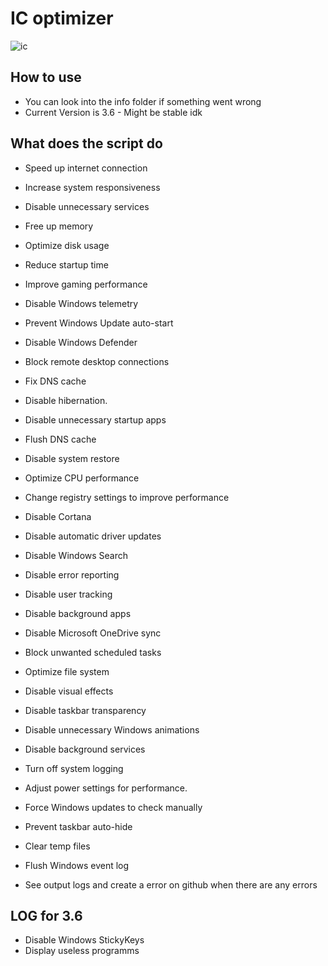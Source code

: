 # IC optimizer
![ic](https://github.com/jqvxz/icoptimizer/assets/143961758/aaecb917-3c01-4c68-b402-dd60a09bc230)

## How to use

- You can look into the info folder if something went wrong
- Current Version is 3.6 - Might be stable idk

## What does the script do

- Speed up internet connection
- Increase system responsiveness
- Disable unnecessary services
- Free up memory
- Optimize disk usage
- Reduce startup time
- Improve gaming performance
- Disable Windows telemetry
- Prevent Windows Update auto-start
- Disable Windows Defender
- Block remote desktop connections
- Fix DNS cache
- Disable hibernation.
- Disable unnecessary startup apps
- Flush DNS cache
- Disable system restore
- Optimize CPU performance
- Change registry settings to improve performance
- Disable Cortana
- Disable automatic driver updates
- Disable Windows Search
- Disable error reporting
- Disable user tracking
- Disable background apps
- Disable Microsoft OneDrive sync
- Block unwanted scheduled tasks
- Optimize file system
- Disable visual effects
- Disable taskbar transparency
- Disable unnecessary Windows animations
- Disable background services
- Turn off system logging
- Adjust power settings for performance.
- Force Windows updates to check manually
- Prevent taskbar auto-hide
- Clear temp files
- Flush Windows event log

- See output logs and create a error on github when there are any errors

## LOG for 3.6

- Disable Windows StickyKeys
- Display useless programms 
